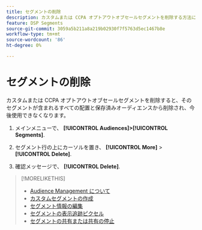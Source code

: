 ```yaml
---
title: セグメントの削除
description: カスタムまたは CCPA オプトアウトオブセールセグメントを削除する方法について説明します。
feature: DSP Segments
source-git-commit: 3059a5b211a8a219b02930f7f5763d5ec1467b8e
workflow-type: tm+mt
source-wordcount: '86'
ht-degree: 0%

---
```


# セグメントの削除

カスタムまたは CCPA オプトアウトオブセールセグメントを削除すると、そのセグメントが含まれるすべての配置と保存済みオーディエンスから削除され、今後使用できなくなります。

1. メインメニューで、 **[!UICONTROL Audiences]>[!UICONTROL Segments]**.

1. セグメント行の上にカーソルを置き、 **[!UICONTROL More]** > **[!UICONTROL Delete]**.

1. 確認メッセージで、 **[!UICONTROL Delete]**.

>[!MORELIKETHIS]
>
>* [Audience Management について](audience-about.md)
>* [カスタムセグメントの作成](custom-segment-create.md)
>* [セグメント情報の編集](segment-edit.md)
>* [セグメントの表示追跡ピクセル](segment-view-pixels.md)
>* [セグメントの共有または共有の停止](segment-share.md)

